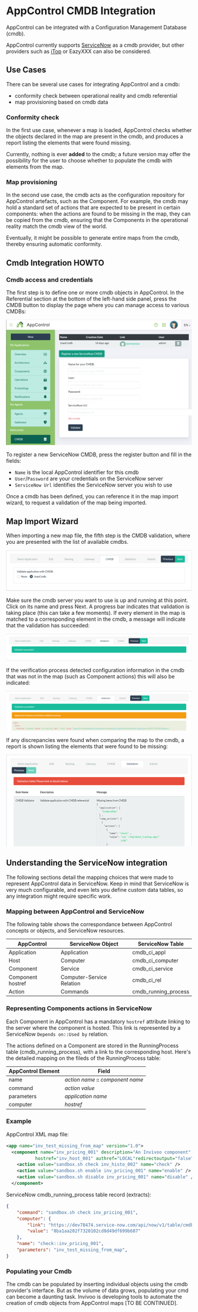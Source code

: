 # AppControl CMDB Integration

AppControl can be integrated with a Configuration Management Database (cmdb).

AppControl currently supports [ServiceNow](https://www.servicenow.com/) as a
cmdb provider, but other providers such
as [iTop](https://www.combodo.com/itop-193) or EazyXXX can also be considered. 

## Use Cases

There can be several use cases for integrating AppControl and a cmdb:

* conformity check between operational reality and cmdb referential
* map provisioning based on cmdb data 

### Conformity check

In the first use case, whenever a map is loaded, AppControl checks whether the
objects declared in the map are present in the cmdb, and produces a report
listing the elements that were found missing.

Currently, nothing is ever **added** to the cmdb; a future version may offer
the possibility for the user to choose whether to populate the cmdb with
elements from the map.

### Map provisioning

In the second use case, the cmdb acts as the configuration repository for
AppControl artefacts, such as the Component. For example, the cmdb may hold a
standard set of actions that are expected to be present in certain components:
when the actions are found to be missing in the map, they can be copied from
the cmdb, ensuring that the Components in the operational reality match the
cmdb view of the world.

Eventually, it might be possible to generate entire maps from the cmdb, thereby
ensuring automatic conformity. 

## Cmdb Integration HOWTO

### Cmdb access and credentials

The first step is to define one or more cmdb objects in AppControl. In the
Referential section at the bottom of the left-hand side panel, press the CMDB
button to display the page where you can manage access to various CMDBs:

![CMDB Referential](cmdb_referential.png)

To register a new ServiceNow CMDB, press the register button and fill in the
fields:

* `Name` is the local AppControl identifier for this cmdb
* `User`/`Password` are your credentials on the ServiceNow server
* `ServiceNow Url` identifies the ServiceNow server you wish to use

Once a cmdb has been defined, you can reference it in the map import wizard, to
request a validation of the map being imported.

## Map Import Wizard

When importing a new map file, the fifth step is the CMDB validation, where you
are presented with the list of available cmdbs. 

![CMDB List](cmdb_list.png)

Make sure the cmdb server you want to use is up and running at this
point. Click on its name and press Next. A progress bar indicates that
validation is taking place (this can take a few moments). If every element in
the map is matched to a corresponding element in the cmdb, a message will
indicate that the validation has succeeded:

![CMDB Validation Success](cmdb_valid_success.png)

If the verification process detected configuration information in the cmdb that
was not in the map (such as Component actions) this will also be indicated:

![CMDB Enrichment](cmdb_enrich.png)

If any discrepancies were found when comparing the map to the cmdb, a report is
shown listing the elements that were found to be missing:

![CMDB Validation Failed](cmdb_valid_fail.png)

## Understanding the ServiceNow integration

The following sections detail the mapping choices that were made to represent
AppControl data in ServiceNow. Keep in mind that ServiceNow is very much
configurable, and even lets you define custom data tables, so any integration
might require specific work. 

### Mapping between AppControl and ServiceNow

The following table shows the correspondance between AppControl concepts or
objects, and ServiceNow resources.

| AppControl | ServiceNow Object | ServiceNow Table |
| --- | --- | --- |
| Application | Application  | cmdb_ci_appl |
| Host | Computer | cmdb_ci_computer |
| Component | Service | cmdb_ci_service |
| Component hostref | Computer-Service Relation | cmdb_ci_rel |
| Action | Commands | cmdb_running_process |

### Representing Components actions in ServiceNow

Each Component in AppControl has a mandatory `hostref` attribute linking to the
server where the component is hosted. This link is represented by a ServiceNow
`Depends on::Used by` relation.

The actions defined on a Component are stored in the RunningProcess table
(cmdb_running_process), with a link to the corresponding host. Here's the
detailed mapping on the fileds of the RunningProcess table:

| AppControl Element | Field |
| --- | --- |
| name | _action name_ **::** _component name_ | 
| command | _action value_ |
| parameters | _application name_ |
| computer | _hostref_ | 

### Example

AppControl XML map file:

```xml
<app name="inv_test_missing_from_map" version="1.0">
  <component name="inv_pricing_001" description="An Invivoo component" group="A group"
	       hostref="inv_host_001" authref="LOCAL"redirectoutput="false" type="file">
    <action value="sandbox.sh check inv_histo_002" name="check" />
    <action value="sandbox.sh enable inv_pricing_001" name="enable" />
    <action value="sandbox.sh disable inv_pricing_001" name="disable" />
  </component>
```

ServiceNow cmdb_running_process table record (extracts):

```json
{
    "command": "sandbox.sh check inv_pricing_001",
    "computer": {
        "link": "https://dev78474.service-now.com/api/now/v1/table/cmdb_ci_computer/8ba1aa202f7320102cd8d49df699b687",
        "value": "8ba1aa202f7320102cd8d49df699b687"
    },
    "name": "check::inv_pricing_001",
    "parameters": "inv_test_missing_from_map",
}
```

### Populating your Cmdb

The cmdb can be populated by inserting individual objects using the cmdb
provider's interface. But as the volume of data grows, populating your cmd can
become a daunting task. Invivoo is developing tools to automate the creation of
cmdb objects from AppControl maps [TO BE CONTINUED].
